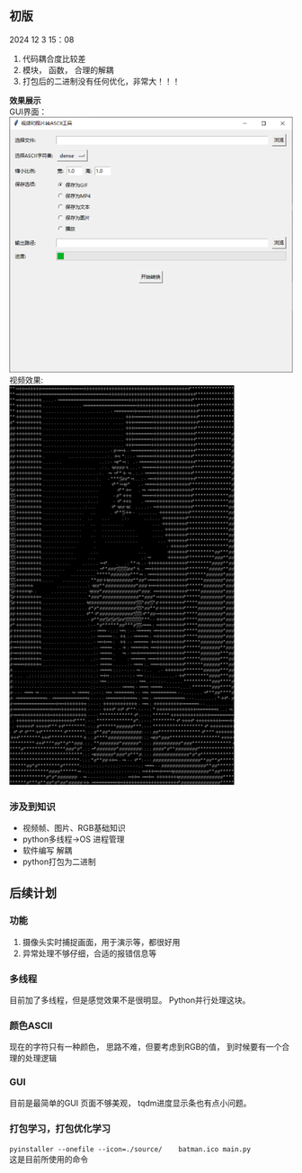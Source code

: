 ## 初版
2024 12 3 15：08
1. 代码耦合度比较差
2. 模块， 函数，  合理的解耦
3. 打包后的二进制没有任何优化，非常大！！！

**效果展示**    
GUI界面：    
![alt text](/source/image.png)    
视频效果:    
![alt text](/source/dance.gif)  
### 涉及到知识
- 视频帧、图片、RGB基础知识
- python多线程->OS 进程管理
- 软件编写 解耦
- python打包为二进制

    
## 后续计划

### 功能
1. 摄像头实时捕捉画面，用于演示等，都很好用
2. 异常处理不够仔细，合适的报错信息等

### 多线程
目前加了多线程，但是感觉效果不是很明显。
Python并行处理这块。

### 颜色ASCII
现在的字符只有一种颜色， 思路不难，但要考虑到RGB的值， 到时候要有一个合理的处理逻辑

### GUI
目前是最简单的GUI
页面不够美观，
tqdm进度显示条也有点小问题。

### 打包学习，打包优化学习
```pyinstaller --onefile --icon=./source/    batman.ico main.py```        
这是目前所使用的命令



